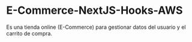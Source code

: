 # E-Commerce-NextJS-Hooks-AWS
Es una tienda online (E-Commerce) para gestionar datos del usuario y el carrito de compra.
